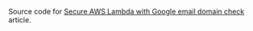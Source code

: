 Source code for [Secure AWS Lambda with Google email domain check](https://medium.com/@ptr.zmudzinski/secure-aws-lambda-with-google-email-domain-check-part-1-4a8347194fe6) article.
